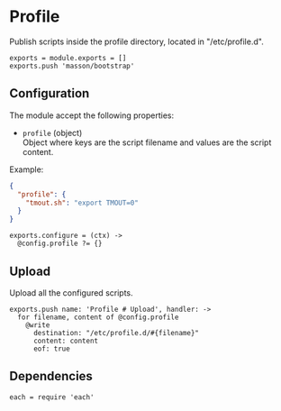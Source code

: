 
# Profile

Publish scripts inside the profile directory, located in "/etc/profile.d".

    exports = module.exports = []
    exports.push 'masson/bootstrap'

## Configuration

The module accept the following properties:

*   `profile` (object)   
    Object where keys are the script filename and values are the script
    content.    

Example:

```json
{
  "profile": {
    "tmout.sh": "export TMOUT=0"
  }
}
```

    exports.configure = (ctx) ->
      @config.profile ?= {}

## Upload

Upload all the configured scripts.

    exports.push name: 'Profile # Upload', handler: ->
      for filename, content of @config.profile
        @write
          destination: "/etc/profile.d/#{filename}"
          content: content
          eof: true

## Dependencies

    each = require 'each'
